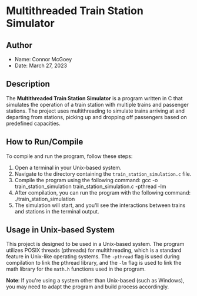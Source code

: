 # Multithreaded Train Station Simulator

## Author
- Name: Connor McGoey
- Date: March 27, 2023

## Description
The **Multithreaded Train Station Simulator** is a program written in C that simulates the operation of a train station with multiple trains and passenger stations. The project uses multithreading to simulate trains arriving at and departing from stations, picking up and dropping off passengers based on predefined capacities.

## How to Run/Compile
To compile and run the program, follow these steps:

1. Open a terminal in your Unix-based system.
2. Navigate to the directory containing the `train_station_simulation.c` file.
3. Compile the program using the following command:
    gcc -o train_station_simulation train_station_simulation.c -pthread -lm
4. After compilation, you can run the program with the following command:
    ./train_station_simulation
5. The simulation will start, and you'll see the interactions between trains and stations in the terminal output.

## Usage in Unix-based System
This project is designed to be used in a Unix-based system. The program utilizes POSIX threads (pthreads) for multithreading, which is a standard feature in Unix-like operating systems. The `-pthread` flag is used during compilation to link the pthread library, and the `-lm` flag is used to link the math library for the `math.h` functions used in the program.

**Note**: If you're using a system other than Unix-based (such as Windows), you may need to adapt the program and build process accordingly.

